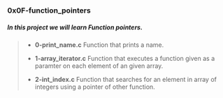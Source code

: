 ### 0x0F-function_pointers

##### In this project we will learn **Function pointers**.

> - **0-print_name.c** Function that prints a name.
>
> - **1-array_iterator.c** Function that executes a function given as a paramter on each element of an given array.
>
> - **2-int_index.c** Function that searches for an element in array of integers using a pointer of other function.
